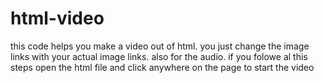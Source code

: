 # html-video
this code helps you make a video out of html.
you just change the image links with your actual image links. also for the audio.
if you folowe al this steps open the html file and click anywhere on the page to start the video
